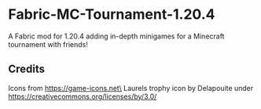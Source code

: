 # Fabric-MC-Tournament-1.20.4
A Fabric mod for 1.20.4 adding in-depth minigames for a Minecraft tournament with friends!

## Credits
Icons from https://game-icons.net\
Laurels trophy icon by Delapouite under https://creativecommons.org/licenses/by/3.0/
